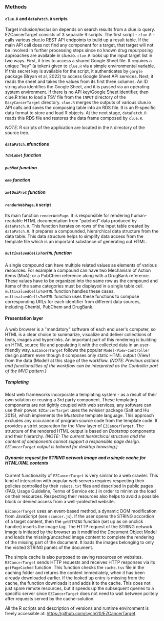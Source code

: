 ### Methods

#### `clue.R` and `dataPatch.R` scripts

Target inclusion/exclusion depends on search results from a clue.io query. EZCancerTarget consists of 3 separate R scripts. The first script - `clue.R` - calls various clue.io REST API endpoints to build up a result table. If the main API call does not find any component for a target, that target will not be involved in further processing steps since no known drug repurposing approaches are available in clue.io. `clue.R` looks up the input target list in two ways. First, it tries to access a shared Google Sheet file. It requires a unique "key" (a token) given to `clue.R` via a simple environmental variable. If this secret key is available for the script, it authenticates by `gargle` package (Bryan et al, 2022) to access Google Sheet API services. Next, it reads the sheet and takes the values from its first three columns. An ID string also identifies the Google Sheet, and it is passed via an operating system environment. If there is no API key/Google Sheet identifier, then clue.R tries to load a TSV file from the `INPUT` directory of the `EasyCancerTarget` directory. `clue.R` merges the outputs of various clue.io API calls and saves the composing table into an RDS file. It is an R-specific data format to store and load R objects. At the next stage, `dataPatch.R` reads this RDS file and restores the data frame composed by `clue.R`.

_NOTE:_ R scripts of the application are located in the `R` directory of the source tree.

#### `dataPatch.R`functions

##### `fdaLabel` function

##### `pubMed` function

##### `ema` function

##### `xmlUniProt` function

#### `renderWebPage.R` script

Its main function `renderWebPage`. It is responsible for rendering human-readable HTML documentation from "patched" data produced by `dataPatch.R`. This function iterates on rows of the input table created by `dataPatch.R`. It prepares a compounded, hierarchical data structure from the data table. This data structure helps to simplify data access from the template file which is an important substance of generating out HTML.

##### `multivaluedCellsToHTML` function

A single compound can have multiple related values as elements of various resources. For example a compound can have two Mechanism of Action items (MoA); or a PubChem reference along with a DrugBank reference. These values have to be organized into the same row as the compound and items of the same categories must be displayed in a single table cell. `multivaluedCellsToHTML` function handles these cases. `multivaluedCellsToHTML` function uses these functions to compose corresponding URLs for each identifier from different data sources, including Chembl, PubChem and DrugBank.

#### Presentation layer

A web browser is a "mandatory" software of each end user's computer, so HTML is a clear choice to summarize, visualize and deliver collections of texts, images and hyperlinks. An important part of this rendering is building an HTML source file and populating it with the collected data in an user-friendly way. `EZCancerTarget` follows the popular `Model-View-Controller` design pattern even though it composes only static HTML output (View) from the data (Model) at this stage of the workflow. _(NOTE: Previous actions and functionalities of the workflow can be interpreted as the Controller part of the MVC pattern.)_

##### Templating

Most web frameworks incorporate a templating system - as a result of their own solution or reusing a 3rd party component. These templating components are not tightly coupled with web services, any software can use their power. `EZCancerTarget` uses the _whisker_ package (Salt and Hu 2015), which implements the _Mustache_ template language. This approach excludes any occurance of program source code from the template code. It provides a strict separation for the _View_ layer of `EZCancerTarget`. The structure of the rendered HTML output is based on _Bootstrap_ components and their hierarchy. _(NOTE: The current hierarchical structure and the content of components cannot support a responsible page design. `EZCancerTarget` output is tailored for desktop browsing.)_

##### Dynamic request for STRING network image and a simple cache for HTML/XML contents

Current functionality of `EZCancerTarget` is very similar to a web crawler. This kind of interaction with popular web servers requires respecting their policies controlled by their `robots.txt` files and described in public pages (FAQ, Usage Guideline, Terms of Service etc.) in order to minimize the load on their resources. Respecting their resources also helps to avoid a possible block or denied access from a well-protected website. 

`EZCancerTarget` uses an event-based method, a dynamic DOM modification from JavaScript (see `scancer.js`). If the user opens the STRING accordion of a target content, then the `getSTRING` function (set up as on onclick handler) inserts the image tag. The HTTP request of the STRING network image is initiated by the browser as it modified the Document Object Model and loads the missing/uncached image content to complete the rendering of the missing part of the document. It loads the images belonging to only the visited STRING panels of the document.

The simple cache is also purposed to saving resources on websites. `EZCancerTarget` sends HTTP requests and receives HTTP responses via its `getPageCached` function. This function checks the `cache.tsv` file in the caching folder and returns the content immediately, when it has been already downloaded earlier. If the looked up entry is missing from the cache, the function downloads it and adds it to the cache. This does not just spare remote resources, but it speeds up the subsequent queries to a specific server since `EZCancerTarget` does not need to wait between politely after requests served by the cache-solution.

All the R scripts and description of versions and runtime environment is freely accessible at: https://github.com/cycle20/EZCancerTarget.


